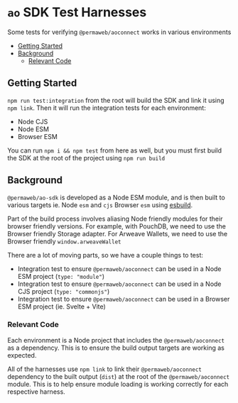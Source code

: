 # `ao` SDK Test Harnesses

Some tests for verifying `@permaweb/aoconnect` works in various environments

<!-- toc -->

- [Getting Started](#getting-started)
- [Background](#background)
  - [Relevant Code](#relevant-code)

<!-- tocstop -->

## Getting Started

`npm run test:integration` from the root will build the SDK and link it using
`npm link`. Then it will run the integration tests for each environment:

- Node CJS
- Node ESM
- Browser ESM

You can run `npm i && npm test` from here as well, but you must first build the
SDK at the root of the project using `npm run build`

## Background

`@permaweb/ao-sdk` is developed as a Node ESM module, and is then built to
various targets ie. Node `esm` and `cjs` Browser `esm` using
[esbuild](https://esbuild.github.io/).

Part of the build process involves aliasing Node friendly modules for their
browser friendly versions. For example, with PouchDB, we need to use the Browser
friendly Storage adapter. For Arweave Wallets, we need to use the Browser
friendly `window.arweaveWallet`

There are a lot of moving parts, so we have a couple things to test:

- Integration test to ensure `@permaweb/aoconnect` can be used in a Node ESM
  project (`type: "module"`)
- Integration test to ensure `@permaweb/aoconnect` can be used in a Node CJS
  project (`type: "commonjs"`)
- Integration test to ensure `@permaweb/aoconnect` can be used in a Browser ESM
  project (ie. Svelte + Vite)

### Relevant Code

Each environment is a Node project that includes the `@permaweb/aoconnect` as a
dependency. This is to ensure the build output targets are working as expected.

All of the harnesses use `npm link` to link their `@permaweb/aoconnect` dependency
to the built output (`dist`) at the root of the `@permaweb/aoconnect` module. This
is to help ensure module loading is working correctly for each respective
harness.
